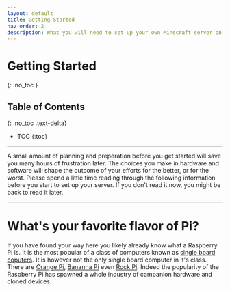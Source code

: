 ```yaml
---
layout: default
title: Getting Started
nav_order: 2
description: What you will need to set up your own Minecraft server on a Raspberry Pi
---
```


# Getting Started
{: .no_toc }

## Table of Contents
{: .no_toc .text-delta}

- TOC
{:toc}

---

<!-- may want to add link to YAML parser -->
A small amount of planning and preperation before you get started will save you many hours of frustration later. The choices you make in hardware and software will shape the outcome of your efforts for the better, or for the worst. Please spend a little time reading through the following information before you start to set up your server. If you don't read it now, you might be back to read it later.

---

# What's your favorite flavor of Pi?

If you have found your way here you likely already know what a Raspberry Pi is. It is the most popular of a class of computers known as [single board coputers](https://en.wikipedia.org/wiki/Single-board_computer). It is however not the only single board computer in it's class. There are [Orange Pi](http://www.orangepi.org/), [Bananna Pi](https://www.banana-pi.org/) even [Rock Pi](https://rockpi.org/). Indeed the popularity of the Raspberry Pi has spawned a whole industry of campanion hardware and cloned devices.
